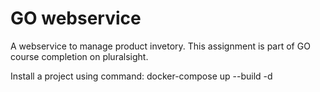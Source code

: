 # GO webservice


A webservice to manage product invetory. This assignment is part of GO course completion on pluralsight.  

Install a project using command:  docker-compose  up --build -d
